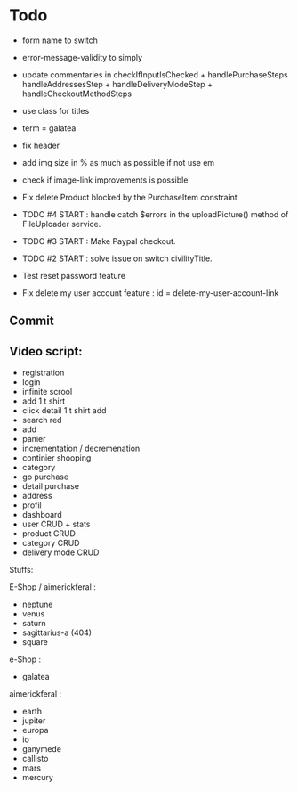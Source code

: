 # **Todo**

- form name to switch
- error-message-validity to simply
- update commentaries in checkIfInputIsChecked + handlePurchaseSteps handleAddressesStep + handleDeliveryModeStep + handleCheckoutMethodSteps
- use class for titles
- term = galatea
- fix header
- add img size in % as much as possible if not use em
- check if image-link improvements is possible

- Fix delete Product blocked by the PurchaseItem constraint
- TODO #4 START : handle catch $errors in the uploadPicture() method of FileUploader service.
- TODO #3 START : Make Paypal checkout.
- TODO #2 START : solve issue on switch civilityTitle.
- Test reset password feature
- Fix delete my user account feature : id = delete-my-user-account-link

## **Commit**

## Video script:

- registration
- login
- infinite scrool
- add 1 t shirt
- click detail 1 t shirt add
- search red
- add
- panier
- incrementation / decremenation
- continier shooping
- category
- go purchase
- detail purchase
- address
- profil
- dashboard
- user CRUD + stats
- product CRUD
- category CRUD
- delivery mode CRUD

Stuffs:

E-Shop / aimerickferal :

- neptune
- venus
- saturn
- sagittarius-a (404)
- square

e-Shop :

- galatea

aimerickferal :

- earth
- jupiter
- europa
- io
- ganymede
- callisto
- mars
- mercury
